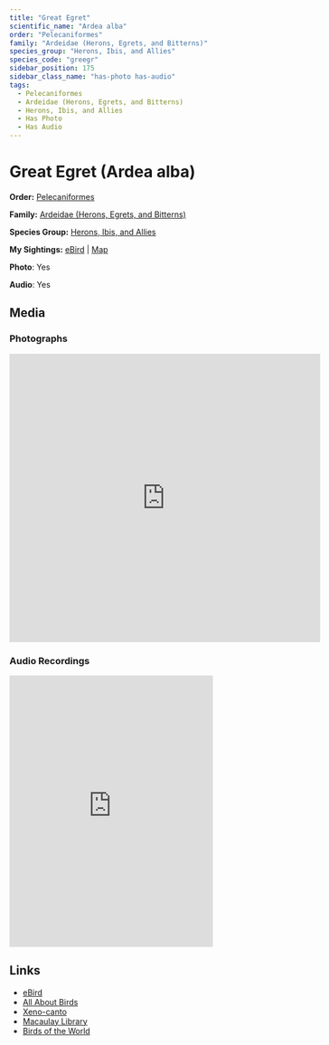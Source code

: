 ```yaml
---
title: "Great Egret"
scientific_name: "Ardea alba"
order: "Pelecaniformes"
family: "Ardeidae (Herons, Egrets, and Bitterns)"
species_group: "Herons, Ibis, and Allies"
species_code: "greegr"
sidebar_position: 175
sidebar_class_name: "has-photo has-audio"
tags: 
  - Pelecaniformes
  - Ardeidae (Herons, Egrets, and Bitterns)
  - Herons, Ibis, and Allies
  - Has Photo
  - Has Audio
---
```


# Great Egret (Ardea alba)

**Order:** [Pelecaniformes](/tags/pelecaniformes)

**Family:** [Ardeidae (Herons, Egrets, and Bitterns)](/tags/ardeidae-herons-egrets-and-bitterns)

**Species Group:** [Herons, Ibis, and Allies](/tags/herons-ibis-and-allies)

**My Sightings:** [eBird](https://ebird.org/lifelist?r=world&time=life&spp=greegr) | [Map](/map?species_code=greegr)

**Photo**: Yes 

**Audio**: Yes

## Media
### Photographs
<iframe src="https://macaulaylibrary.org/asset/619242708/embed" width="550" height="510" frameborder="0" allowfullscreen></iframe>

### Audio Recordings
<iframe src="https://macaulaylibrary.org/asset/626685068/embed" width="360" height="480" frameborder="0" allowfullscreen></iframe>

## Links
* [eBird](https://ebird.org/species/greegr) 
* [All About Birds](https://www.allaboutbirds.org/guide/greegr) 
* [Xeno-canto](https://www.xeno-canto.org/species/ardea-alba) 
* [Macaulay Library](https://search.macaulaylibrary.org/catalog?taxonCode=greegr&sort=rating_rank_desc)
* [Birds of the World](https://birdsoftheworld.org/bow/species/greegr)

